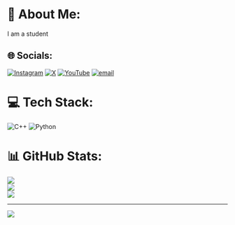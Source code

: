 # 💫 About Me:
I am a student


## 🌐 Socials:
[![Instagram](https://img.shields.io/badge/Instagram-%23E4405F.svg?logo=Instagram&logoColor=white)](https://instagram.com/sanjay_bhardwaj_vs_07) [![X](https://img.shields.io/badge/X-black.svg?logo=X&logoColor=white)](https://x.com/Sanjay211007) [![YouTube](https://img.shields.io/badge/YouTube-%23FF0000.svg?logo=YouTube&logoColor=white)](https://youtube.com/@SanjaybhardwajVS) [![email](https://img.shields.io/badge/Email-D14836?logo=gmail&logoColor=white)](mailto:sanjaybhardwajvs48@gmail.com) 

# 💻 Tech Stack:
![C++](https://img.shields.io/badge/c++-%2300599C.svg?style=for-the-badge&logo=c%2B%2B&logoColor=white) ![Python](https://img.shields.io/badge/python-3670A0?style=for-the-badge&logo=python&logoColor=ffdd54)
# 📊 GitHub Stats:
![](https://github-readme-stats.vercel.app/api?username=Sanjay-2107&theme=dracula&hide_border=false&include_all_commits=false&count_private=false)<br/>
![](https://nirzak-streak-stats.vercel.app/?user=Sanjay-2107&theme=dracula&hide_border=false)<br/>
![](https://github-readme-stats.vercel.app/api/top-langs/?username=Sanjay-2107&theme=dracula&hide_border=false&include_all_commits=false&count_private=false&layout=compact)

---
[![](https://visitcount.itsvg.in/api?id=Sanjay-2107&icon=2&color=0)](https://visitcount.itsvg.in)

<!-- Proudly created with GPRM ( https://gprm.itsvg.in ) -->

